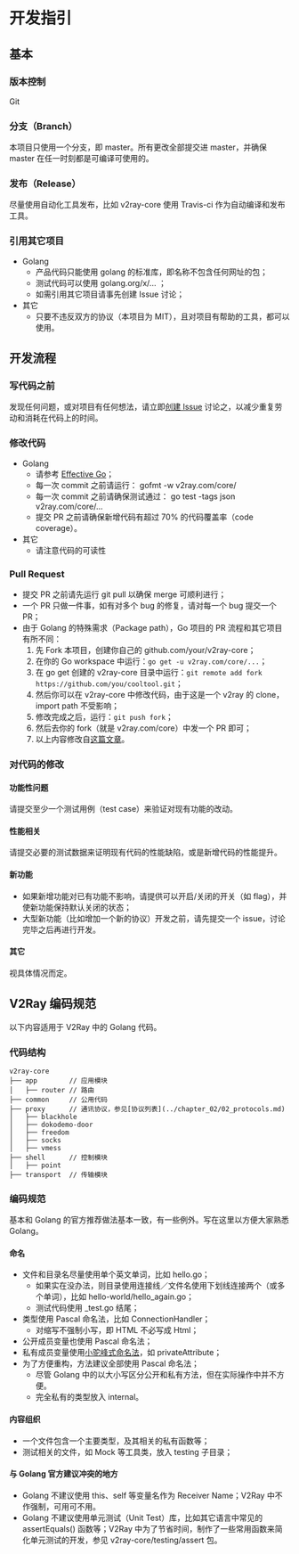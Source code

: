 # 开发指引

## 基本
### 版本控制
Git

### 分支（Branch）
本项目只使用一个分支，即 master。所有更改全部提交进 master，并确保 master 在任一时刻都是可编译可使用的。

### 发布（Release）
尽量使用自动化工具发布，比如 v2ray-core 使用 Travis-ci 作为自动编译和发布工具。

### 引用其它项目
* Golang
  * 产品代码只能使用 golang 的标准库，即名称不包含任何网址的包；
  * 测试代码可以使用 golang.org/x/... ；
  * 如需引用其它项目请事先创建 Issue 讨论；
* 其它
  * 只要不违反双方的协议（本项目为 MIT），且对项目有帮助的工具，都可以使用。
  

## 开发流程

### 写代码之前
发现任何问题，或对项目有任何想法，请立即[创建 Issue](../chapter_01/issue.md) 讨论之，以减少重复劳动和消耗在代码上的时间。

### 修改代码
* Golang
  * 请参考 [Effective Go](https://golang.org/doc/effective_go.html)；
  * 每一次 commit 之前请运行： gofmt -w v2ray.com/core/
  * 每一次 commit 之前请确保测试通过： go test -tags json v2ray.com/core/...
  * 提交 PR 之前请确保新增代码有超过 70% 的代码覆盖率（code coverage）。
* 其它
  * 请注意代码的可读性

### Pull Request
* 提交 PR 之前请先运行 git pull 以确保 merge 可顺利进行；
* 一个 PR 只做一件事，如有对多个 bug 的修复，请对每一个 bug 提交一个 PR；
* 由于 Golang 的特殊需求（Package path），Go 项目的 PR 流程和其它项目有所不同：
  1. 先 Fork 本项目，创建你自己的 github.com/your/v2ray-core；
  2. 在你的 Go workspace 中运行：`go get -u v2ray.com/core/...`；
  3. 在 go get 创建的 v2ray-core 目录中运行：`git remote add fork https://github.com/you/cooltool.git`；
  4. 然后你可以在 v2ray-core 中修改代码，由于这是一个 v2ray 的 clone，import path 不受影响；
  5. 修改完成之后，运行：`git push fork`；
  6. 然后去你的 fork（就是 v2ray.com/core）中发一个 PR 即可；
  7. 以上内容修改自[这篇文章](http://blog.campoy.cat/2014/03/github-and-go-forking-pull-requests-and.html)。

### 对代码的修改
#### 功能性问题
请提交至少一个测试用例（test case）来验证对现有功能的改动。

#### 性能相关
请提交必要的测试数据来证明现有代码的性能缺陷，或是新增代码的性能提升。

#### 新功能
* 如果新增功能对已有功能不影响，请提供可以开启/关闭的开关（如 flag），并使新功能保持默认关闭的状态；
* 大型新功能（比如增加一个新的协议）开发之前，请先提交一个 issue，讨论完毕之后再进行开发。

#### 其它
视具体情况而定。

## V2Ray 编码规范
以下内容适用于 V2Ray 中的 Golang 代码。

### 代码结构
```
v2ray-core
├── app        // 应用模块
│   ├── router // 路由
├── common     // 公用代码
├── proxy      // 通讯协议，参见[协议列表](../chapter_02/02_protocols.md)
│   ├── blackhole
│   ├── dokodemo-door
│   ├── freedom
│   ├── socks
│   ├── vmess
├── shell      // 控制模块
│   ├── point
├── transport  // 传输模块
```

### 编码规范
基本和 Golang 的官方推荐做法基本一致，有一些例外。写在这里以方便大家熟悉 Golang。

#### 命名
* 文件和目录名尽量使用单个英文单词，比如 hello.go；
  * 如果实在没办法，则目录使用连接线／文件名使用下划线连接两个（或多个单词），比如 hello-world/hello_again.go；
  * 测试代码使用 _test.go 结尾；
* 类型使用 Pascal 命名法，比如 ConnectionHandler；
  * 对缩写不强制小写，即 HTML 不必写成 Html；
* 公开成员变量也使用 Pascal 命名法；
* 私有成员变量使用[小驼峰式命名法](https://zh.wikipedia.org/wiki/%E9%A7%9D%E5%B3%B0%E5%BC%8F%E5%A4%A7%E5%B0%8F%E5%AF%AB)，如 privateAttribute；
* 为了方便重构，方法建议全部使用 Pascal 命名法；
  * 尽管 Golang 中的以大小写区分公开和私有方法，但在实际操作中并不方便。
  * 完全私有的类型放入 internal。

#### 内容组织
* 一个文件包含一个主要类型，及其相关的私有函数等；
* 测试相关的文件，如 Mock 等工具类，放入 testing 子目录；

#### 与 Golang 官方建议冲突的地方
* Golang 不建议使用 this、self 等变量名作为 Receiver Name；V2Ray 中不作强制，可用可不用。
* Golang 不建议使用单元测试（Unit Test）库，比如其它语言中常见的 assertEquals() 函数等；V2Ray 中为了节省时间，制作了一些常用函数来简化单元测试的开发，参见 v2ray-core/testing/assert 包。
